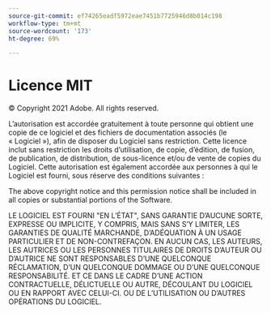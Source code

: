 ```yaml
---
source-git-commit: ef74265eadf5972eae7451b7725946d8b014c198
workflow-type: tm+mt
source-wordcount: '173'
ht-degree: 69%

---
```

# Licence MIT

© Copyright 2021 Adobe. All rights reserved.

L’autorisation est accordée gratuitement à toute personne qui obtient une copie de ce logiciel et des fichiers de documentation associés (le « Logiciel »), afin de disposer du Logiciel sans restriction. Cette licence inclut sans restriction les droits d’utilisation, de copie, d’édition, de fusion, de publication, de distribution, de sous-licence et/ou de vente de copies du Logiciel. Cette autorisation est également accordée aux personnes à qui le Logiciel est fourni, sous réserve des conditions suivantes :

The above copyright notice and this permission notice shall be included in all
copies or substantial portions of the Software.

LE LOGICIEL EST FOURNI &quot;EN L’ÉTAT&quot;, SANS GARANTIE D’AUCUNE SORTE, EXPRESSE OU IMPLICITE, Y COMPRIS, MAIS SANS S’Y LIMITER, LES GARANTIES DE QUALITÉ MARCHANDE, D’ADÉQUATION À UN USAGE PARTICULIER ET DE NON-CONTREFAÇON. EN AUCUN CAS, LES AUTEURS, LES AUTRICES OU LES PERSONNES TITULAIRES DE DROITS D’AUTEUR OU D’AUTRICE NE SONT RESPONSABLES D’UNE QUELCONQUE RÉCLAMATION, D’UN QUELCONQUE DOMMAGE OU D’UNE QUELCONQUE RESPONSABILITÉ. ET CE DANS LE CADRE D’UNE ACTION CONTRACTUELLE, DÉLICTUELLE OU AUTRE, DÉCOULANT DU LOGICIEL OU EN RAPPORT AVEC CELUI-CI. OU DE L’UTILISATION OU D’AUTRES OPÉRATIONS DU LOGICIEL.